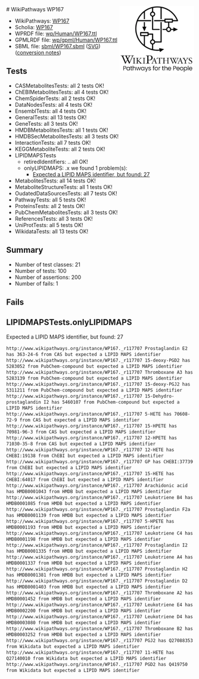 <img style="float: right; width: 200px" src="../logo.png" />
# WikiPathways WP167

* WikiPathways: [WP167](https://identifiers.org/wikipathways:WP167)
* Scholia: [WP167](https://scholia.toolforge.org/wikipathways/WP167)
* WPRDF file: [wp/Human/WP167.ttl](../wp/Human/WP167.ttl)
* GPMLRDF file: [wp/gpml/Human/WP167.ttl](../wp/gpml/Human/WP167.ttl)
* SBML file: [sbml/WP167.sbml](../sbml/WP167.sbml) ([SVG](../sbml/WP167.svg)) ([conversion notes](../sbml/WP167.txt))

## Tests
* CASMetabolitesTests: all 2 tests OK!
* ChEBIMetabolitesTests: all 4 tests OK!
* ChemSpiderTests: all 2 tests OK!
* DataNodesTests: all 4 tests OK!
* EnsemblTests: all 4 tests OK!
* GeneralTests: all 13 tests OK!
* GeneTests: all 3 tests OK!
* HMDBMetabolitesTests: all 1 tests OK!
* HMDBSecMetabolitesTests: all 3 tests OK!
* InteractionTests: all 7 tests OK!
* KEGGMetaboliteTests: all 2 tests OK!
* LIPIDMAPSTests
    * retiredIdentifiers: .. all OK!
    * onlyLIPIDMAPS: .x we found 1 problem(s):
        * [Expected a LIPID MAPS identifier, but found: 27](#b4992024)
* MetabolitesTests: all 14 tests OK!
* MetaboliteStructureTests: all 1 tests OK!
* OudatedDataSourcesTests: all 7 tests OK!
* PathwayTests: all 5 tests OK!
* ProteinsTests: all 2 tests OK!
* PubChemMetabolitesTests: all 3 tests OK!
* ReferencesTests: all 3 tests OK!
* UniProtTests: all 5 tests OK!
* WikidataTests: all 13 tests OK!


## Summary

* Number of test classes: 21
* Number of tests: 100
* Number of assertions: 200
* Number of fails: 1

## Fails

<a name="b4992024" />

## LIPIDMAPSTests.onlyLIPIDMAPS

Expected a LIPID MAPS identifier, but found: 27
```
http://www.wikipathways.org/instance/WP167._r117707 Prostaglandin E2 has 363-24-6 from CAS but expected a LIPID MAPS identifier
http://www.wikipathways.org/instance/WP167._r117707 15-deoxy-PGD2 has 5283052 from PubChem-compound but expected a LIPID MAPS identifier
http://www.wikipathways.org/instance/WP167._r117707 Thromboxane A3 has 5283139 from PubChem-compound but expected a LIPID MAPS identifier
http://www.wikipathways.org/instance/WP167._r117707 15-deoxy-PGJ2 has 5311211 from PubChem-compound but expected a LIPID MAPS identifier
http://www.wikipathways.org/instance/WP167._r117707 15-Dehydro-prostaglandin I2 has 5460107 from PubChem-compound but expected a LIPID MAPS identifier
http://www.wikipathways.org/instance/WP167._r117707 5-HETE has 70608-72-9 from CAS but expected a LIPID MAPS identifier
http://www.wikipathways.org/instance/WP167._r117707 15-HPETE has 70981-96-3 from CAS but expected a LIPID MAPS identifier
http://www.wikipathways.org/instance/WP167._r117707 12-HPETE has 71030-35-8 from CAS but expected a LIPID MAPS identifier
http://www.wikipathways.org/instance/WP167._r117707 12-HETE has CHEBI:19138 from ChEBI but expected a LIPID MAPS identifier
http://www.wikipathways.org/instance/WP167._r117707 GP has CHEBI:37739 from ChEBI but expected a LIPID MAPS identifier
http://www.wikipathways.org/instance/WP167._r117707 15-HETE has CHEBI:64017 from ChEBI but expected a LIPID MAPS identifier
http://www.wikipathways.org/instance/WP167._r117707 Arachidonic acid has HMDB0001043 from HMDB but expected a LIPID MAPS identifier
http://www.wikipathways.org/instance/WP167._r117707 Leukotriene B4 has HMDB0001085 from HMDB but expected a LIPID MAPS identifier
http://www.wikipathways.org/instance/WP167._r117707 Prostaglandin F2a has HMDB0001139 from HMDB but expected a LIPID MAPS identifier
http://www.wikipathways.org/instance/WP167._r117707 5-HPETE has HMDB0001193 from HMDB but expected a LIPID MAPS identifier
http://www.wikipathways.org/instance/WP167._r117707 Leukotriene C4 has HMDB0001198 from HMDB but expected a LIPID MAPS identifier
http://www.wikipathways.org/instance/WP167._r117707 Prostaglandin I2 has HMDB0001335 from HMDB but expected a LIPID MAPS identifier
http://www.wikipathways.org/instance/WP167._r117707 Leukotriene A4 has HMDB0001337 from HMDB but expected a LIPID MAPS identifier
http://www.wikipathways.org/instance/WP167._r117707 Prostaglandin H2 has HMDB0001381 from HMDB but expected a LIPID MAPS identifier
http://www.wikipathways.org/instance/WP167._r117707 Prostaglandin D2 has HMDB0001403 from HMDB but expected a LIPID MAPS identifier
http://www.wikipathways.org/instance/WP167._r117707 Thromboxane A2 has HMDB0001452 from HMDB but expected a LIPID MAPS identifier
http://www.wikipathways.org/instance/WP167._r117707 Leukotriene E4 has HMDB0002200 from HMDB but expected a LIPID MAPS identifier
http://www.wikipathways.org/instance/WP167._r117707 Leukotriene D4 has HMDB0003080 from HMDB but expected a LIPID MAPS identifier
http://www.wikipathways.org/instance/WP167._r117707 Thromboxane B2 has HMDB0003252 from HMDB but expected a LIPID MAPS identifier
http://www.wikipathways.org/instance/WP167._r117707 PGJ2 has Q27088353 from Wikidata but expected a LIPID MAPS identifier
http://www.wikipathways.org/instance/WP167._r117707 11-HETE has Q27140010 from Wikidata but expected a LIPID MAPS identifier
http://www.wikipathways.org/instance/WP167._r117707 PGD2 has Q419750 from Wikidata but expected a LIPID MAPS identifier
```

